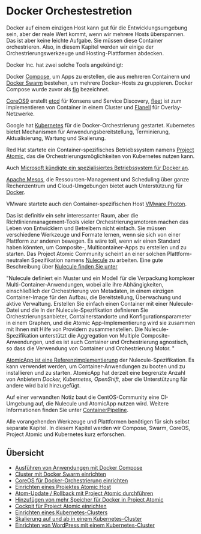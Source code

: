 # Docker Orchestestretion

Docker auf einem einzigen Host kann gut für die Entwicklungsumgebung sein, aber der reale Wert kommt, wenn wir mehrere Hosts überspannen.
Das ist aber keine leichte Aufgabe. Sie müssen diese Container orchestrieren. Also, in diesem Kapitel werden wir einige der Orchestrierungswerkzeuge und Hosting-Plattformen abdecken.

Docker Inc. hat zwei solche Tools angekündigt:

Docker [Compose](https://docs.docker.com/compose), um Apps zu erstellen,
die aus mehreren Containern und [Docker Swarm](https://docs.docker.com/swarm/) bestehen,
um mehrere Docker-Hosts zu gruppieren.
Docker Compose wurde zuvor als [fig](http://www.fig.sh) bezeichnet.

[CoreOS9](https://coreos.com/) erstellt [etcd](https://github.com/coreos/etcd) für Konsens und Service Discovery, [fleet](https://coreos.com/using-coreos/clustering) ist zum implementieren von Container in einem Cluster und [Flanell](https://github.com/coreos/flannel) für Overlay-Netzwerke.

Google hat [Kubernetes](http://kubernetes.io/) für die Docker-Orchestrierung gestartet.
Kubernetes bietet Mechanismen für Anwendungsbereitstellung, Terminierung, Aktualisierung, Wartung und Skalierung.

Red Hat startete ein Container-spezifisches Betriebssystem namens [Project Atomic](http://www.projectatomic.io/), das die Orchestrierungsmöglichkeiten von Kubernetes nutzen kann.

Auch [Microsoft kündigte ein spezialisiertes Betriebssystem für Docker an](http://azure.microsoft.com/blog/2015/04/08/microsoft-unveils-new-container-technologies-for-the-next-generation-cloud/).

[Apache Mesos](http://mesos.apache.org), die Ressourcen-Management und Scheduling über ganze Rechenzentrum und Cloud-Umgebungen bietet auch Unterstützung für [Docker](http://mesos.apache.org/documentation/latest/docker-Containerizer).

VMware startete auch den Container-spezifischen Host [VMware Photon](http://vmware.github.io/photon/).

Das ist definitiv ein sehr interessanter Raum, aber die Richtlinienmanagement-Tools vieler Orchestrierungsmotoren machen das Leben von Entwicklern und Betreibern nicht einfach. Sie müssen verschiedene Werkzeuge und Formate lernen, wenn sie sich von einer Plattform zur anderen bewegen. Es wäre toll, wenn wir einen Standard haben könnten, um Composite-, Multicontainer-Apps zu erstellen und zu starten. Das Project Atomic Community scheint an einer solchen Plattform-neutralen Spezifikation namens [Nulecule](https://github.com/projectatomic/nulecule/) zu arbeiten. Eine gute Beschreibung über [Nulecule finden Sie unter](http://www.projectatomic.io/blog/2015/05/announcing-the-nulecule-specification-for-composite-applications/)

"Nulecule definiert ein Muster und ein Modell für die Verpackung komplexer Multi-Container-Anwendungen, wobei alle ihre Abhängigkeiten, einschließlich der Orchestrierung von Metadaten, in einem einzigen Container-Image für den Aufbau, die Bereitstellung, Überwachung und aktive Verwaltung. Erstellen Sie einfach einen Container mit einer Nulecule-Datei und die In der Nulecule-Spezifikation definieren Sie Orchestrierungsanbieter, Containerstandorte und Konfigurationsparameter in einem Graphen, und die Atomic App-Implementierung wird sie zusammen mit Ihnen mit Hilfe von Providern zusammenstellen. Die Nulecule-Spezifikation unterstützt die Aggregation von Multiple Composite-Anwendungen, und es ist auch Container und Orchestrierung agnostisch, so dass die Verwendung von Container und Orchestrierung Motor. "

[AtomicApp ist eine Referenzimplementierung](https://github.com/projectatomic/atomicapp/) der Nulecule-Spezifikation. Es kann verwendet werden, um Container-Anwendungen zu booten und zu installieren und zu starten. AtomicApp hat derzeit eine begrenzte Anzahl von Anbietern _Docker, Kubernetes, OpenShift_, aber die Unterstützung für andere wird bald hinzugefügt.

Auf einer verwandten Notiz baut die CentOS-Community eine CI-Umgebung auf, die Nulecule und AtomicApp nutzen wird. Weitere Informationen finden Sie unter [ContainerPipeline](http://wiki.centos.org/ContainerPipeline).

Alle vorangehenden Werkzeuge und Plattformen benötigen für sich selbst separate Kapitel. In diesem Kapitel werden wir Compose, Swarm, CoreOS, Project Atomic und Kubernetes kurz erforschen.

## Übersicht

* [Ausführen von Anwendungen mit Docker Compose](../docker-orchestration-compose)
* [Cluster mit Docker Swarm einrichten](../docker-orchestration-swarm)
* [CoreOS für Docker-Orchestrierung einrichten](../docker-orchestration-coreos)
* [Einrichten eines Projektes Atomic Host](../docker-orchestration-atomic-host)
* [Atom-Update / Rollback mit Project Atomic durchführen](../docker-orchestration-atomic-update-rollback)
* [Hinzufügen von mehr Speicher für Docker in Project Atomic](../docker-orchestration-atomic-speicher)
* [Cockpit für Project Atomic einrichten](../docker-orchestration-atomic-cockpit)
* [Einrichten eines Kubernetes-Clusters](../docker-orchestration-kubernetes-cluster)
* [Skalierung auf und ab in einem Kubernetes-Cluster](../docker-orchestration-kubernetes-skalierung)
* [Einrichten von WordPress mit einem Kubernetes-Cluster](../docker-orchestration-kubernetes-wordpress-)